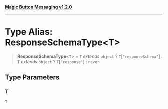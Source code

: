 [**Magic Button Messaging v1.2.0**](../README.md)

***

# Type Alias: ResponseSchemaType\<T\>

> **ResponseSchemaType**\<`T`\> = `T` *extends* `object` ? `T`\[`"responseSchema"`\] : `T` *extends* `object` ? `T`\[`"response"`\] : `never`

## Type Parameters

### T

`T`
